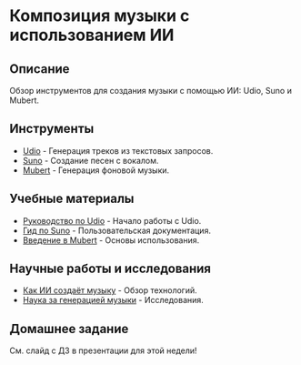 
# Композиция музыки с использованием ИИ

## Описание
Обзор инструментов для создания музыки с помощью ИИ: Udio, Suno и Mubert.

## Инструменты
- [Udio](https://udio.ai/) - Генерация треков из текстовых запросов.
- [Suno](https://www.suno.ai/) - Создание песен с вокалом.
- [Mubert](https://mubert.com/) - Генерация фоновой музыки.

## Учебные материалы
- [Руководство по Udio](https://udio.ai/help) - Начало работы с Udio.
- [Гид по Suno](https://help.suno.ai/en/) - Пользовательская документация.
- [Введение в Mubert](https://mubert.com/docs) - Основы использования.

## Научные работы и исследования
- [Как ИИ создаёт музыку](https://www.nature.com/articles/d41586-020-01836-7) - Обзор технологий.
- [Наука за генерацией музыки](https://www.sciencedaily.com/releases/2020/06/200618144845.htm) - Исследования.

## Домашнее задание
См. слайд с ДЗ в презентации для этой недели!
